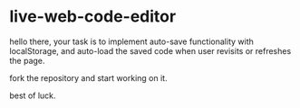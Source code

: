 # live-web-code-editor

hello there, your task is to implement auto-save functionality with localStorage, and auto-load the saved code when user revisits or refreshes the page.

fork the repository and start working on it.

best of luck.

<!-- 
    https://github.com/Assem29

    I appreciate this man's role in understanding this code and solving this task
-->
